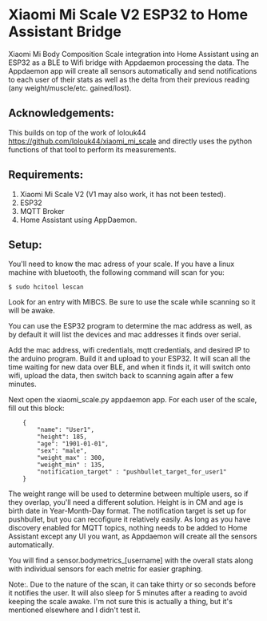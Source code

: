 # Xiaomi Mi Scale V2 ESP32 to Home Assistant Bridge
Xiaomi Mi Body Composition Scale integration into Home Assistant using an ESP32 as a BLE to Wifi bridge with Appdaemon processing the data.
The Appdaemon app will create all sensors automatically and send notifications to each user of their stats as well as the delta from their previous reading (any weight/muscle/etc. gained/lost).

## Acknowledgements: 
This builds on top of the work of lolouk44 https://github.com/lolouk44/xiaomi_mi_scale and directly uses the python functions of that tool to perform its measurements.

## Requirements:
1. Xiaomi Mi Scale V2 (V1 may also work, it has not been tested).
2. ESP32
3. MQTT Broker
4. Home Assistant using AppDaemon.

## Setup:
You'll need to know the mac adress of your scale.  If you have a linux machine with bluetooth, the following command will scan for you:
```
$ sudo hcitool lescan
```
Look for an entry with MIBCS.  Be sure to use the scale while scanning so it will be awake.

You can use the ESP32 program to determine the mac address as well, as by default it will list the devices and mac addresses it finds over serial.

Add the mac address, wifi credentials, mqtt credentials, and desired IP to the arduino program.  Build it and upload to your ESP32.  It will scan all the time waiting for new data over BLE, and when it finds it, it will switch onto wifi, upload the data, then switch back to scanning again after a few minutes.

Next open the xiaomi_scale.py appdaemon app.
For each user of the scale, fill out this block:
```
    {
        "name": "User1",
        "height": 185,
        "age": "1901-01-01",
        "sex": "male",
        "weight_max" : 300,
        "weight_min" : 135,
        "notification_target" : "pushbullet_target_for_user1"
    }
```
The weight range will be used to determine between multiple users, so if they overlap, you'll need a different solution.
Height is in CM and age is birth date in Year-Month-Day format.
The notification target is set up for pushbullet, but you can recofigure it relatively easily.
As long as you have discovery enabled for MQTT topics, nothing needs to be added to Home Assistant except any UI you want, as Appdaemon will create all the sensors automatically.

You will find a sensor.bodymetrics_[username] with the overall stats along with individual sensors for each metric for easier graphing.

Note:. Due to the nature of the scan, it can take thirty or so seconds before it notifies the user.  It will also sleep for 5 minutes after a reading to avoid keeping the scale awake.  I'm not sure this is actually a thing, but it's mentioned elsewhere and I didn't test it.
